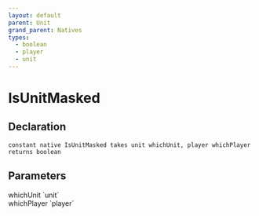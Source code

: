 ```yaml
---
layout: default
parent: Unit
grand_parent: Natives
types:
  - boolean
  - player
  - unit
---
```


# IsUnitMasked

## Declaration

```
constant native IsUnitMasked takes unit whichUnit, player whichPlayer returns boolean
```

## Parameters
<dl>
  <dt>whichUnit `unit`</dt>
  <dd></dd>

  <dt>whichPlayer `player`</dt>
  <dd></dd>
</dl>